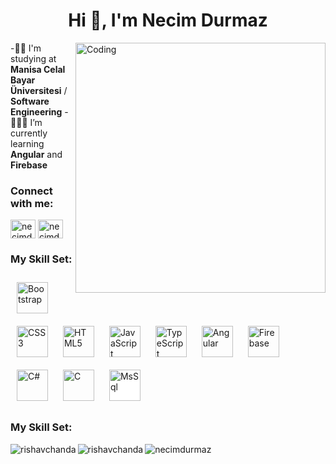 
<h1 align="center">Hi 👋, I'm Necim Durmaz</h1>

<img align="right" alt="Coding" width="400" src="https://i.pinimg.com/564x/88/6f/da/886fda84cd2014e7e59a1a5521fe1414.jpg">
 
-👨‍🎓 I'm studying at **Manisa Celal Bayar Üniversitesi** / **Software Engineering**
-👨🏻‍💻 I’m currently learning **Angular** and **Firebase**

<h3 align="left">Connect with me:</h3>
<p align="left">

<a href="https://linkedin.com/in/necimdurmaz" target="blank"><img align="center" src="https://raw.githubusercontent.com/rahuldkjain/github-profile-readme-generator/master/src/images/icons/Social/linked-in-alt.svg" alt="necimdurmaz-b89a791b3" height="30" width="40" /></a>
<a href="https://instagram.com/necimdurmaz" target="blank"><img align="center" src="https://raw.githubusercontent.com/rahuldkjain/github-profile-readme-generator/master/src/images/icons/Social/instagram.svg" alt="necimdurmaz" height="30" width="40" /></a>

</p>
<h3 align="left">My Skill Set:</h3>
 <div align="left">  
    <a href="https://getbootstrap.com/docs/3.4/javascript/" target="_blank"><img style="margin: 10px" src="https://profilinator.rishav.dev/skills-assets/bootstrap-plain.svg" alt="Bootstrap" height="50" /></a>  
    <a href="https://www.w3schools.com/css/" target="_blank"><img style="margin: 10px" src="https://profilinator.rishav.dev/skills-assets/css3-original-wordmark.svg" alt="CSS3" height="50" /></a>  
    <a href="https://en.wikipedia.org/wiki/HTML5" target="_blank"><img style="margin: 10px" src="https://profilinator.rishav.dev/skills-assets/html5-original-wordmark.svg" alt="HTML5" height="50" /></a>  
    <a href="https://www.javascript.com/" target="_blank"><img style="margin: 10px" src="https://profilinator.rishav.dev/skills-assets/javascript-original.svg" alt="JavaScript" height="50" /></a>  
    <a href="https://www.typescriptlang.org/" target="_blank"><img style="margin: 10px" src="https://profilinator.rishav.dev/skills-assets/typescript-original.svg" alt="TypeScript" height="50" /></a>  
    <a href="https://angular.io/" target="_blank"><img style="margin: 10px" src="https://profilinator.rishav.dev/skills-assets/angularjs-original.svg" alt="Angular" height="50" /></a>    
    <a href="https://firebase.google.com/" target="_blank"><img style="margin: 10px" src="https://profilinator.rishav.dev/skills-assets/firebase.png" alt="Firebase" height="50" /></a>   
 <br/>
    <a href="https://docs.microsoft.com/en-us/dotnet/csharp/" target="_blank"><img style="margin: 10px" src="https://profilinator.rishav.dev/skills-assets/csharp-original.svg" alt="C#" height="50" /></a>  
    <a href="https://www.cprogramming.com/" target="_blank"><img style="margin: 10px" src="https://profilinator.rishav.dev/skills-assets/c-original.svg" alt="C" height="50" /></a>  
    <a  target="_blank"><img style="margin: 10px;background-color:white;" src="https://symbols.getvecta.com/stencil_27/79_sql-database-generic.494ff6320e.svg" alt="MsSql" height="50" /></a>  
    </div>
    
  

 
    
<h3 align="left">My Skill Set:</h3>



<p style="width:100%"><img align="left" src="https://github-readme-streak-stats.herokuapp.com/?user=necimdurmaz&&theme=tokyonight" alt="rishavchanda" /></p>
 <p style="width:100%"><img align="left" src="https://github-readme-stats.vercel.app/api?username=necimdurmaz&show_icons=true&locale=en&theme=tokyonight" alt="rishavchanda" /></p>
 <p style="width:100%"><img align="left" src="https://github-readme-stats.vercel.app/api/top-langs?username=necimdurmaz&show_icons=true&locale=en&layout=compact&theme=tokyonight" alt="necimdurmaz" /></p>
